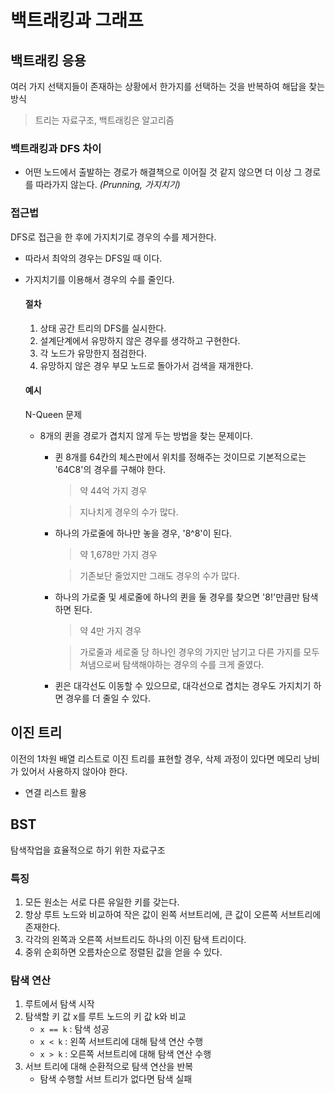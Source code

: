 # 백트래킹과 그래프
## 백트래킹 응용
여러 가지 선택지들이 존재하는 상황에서 한가지를 선택하는 것을 반복하여 해답을 찾는 방식
> 트리는 자료구조, 백트래킹은 알고리즘

### 백트래킹과 DFS 차이
- 어떤 노드에서 출발하는 경로가 해결책으로 이어질 것 같지 않으면 더 이상 그 경로를 따라가지 않는다. *(Prunning, 가지치기)*

### 접근법
DFS로 접근을 한 후에 가지치기로 경우의 수를 제거한다.
- 따라서 최악의 경우는 DFS일 때 이다.
- 가지치기를 이용해서 경우의 수를 줄인다.

  #### 절차
  1. 상태 공간 트리의 DFS를 실시한다.
  2. 설계단계에서 유망하지 않은 경우를 생각하고 구현한다.
  3. 각 노드가 유망한지 점검한다.
  4. 유망하지 않은 경우 부모 노드로 돌아가서 검색을 재개한다.

  #### 예시
  N-Queen 문제
  - 8개의 퀸을 경로가 겹치지 않게 두는 방법을 찾는 문제이다.
    - 퀸 8개를 64칸의 체스판에서 위치를 정해주는 것이므로 기본적으로는 '64C8'의 경우를 구해야 한다.
      > 약 44억 가지 경우

      > 지나치게 경우의 수가 많다.
    - 하나의 가로줄에 하나만 놓을 경우, '8^8'이 된다.
      > 약 1,678만 가지 경우

      > 기존보단 줄었지만 그래도 경우의 수가 많다.
    - 하나의 가로줄 및 세로줄에 하나의 퀸을 둘 경우를 찾으면 '8!'만큼만 탐색하면 된다.
      > 약 4만 가지 경우

      > 가로줄과 세로줄 당 하나인 경우의 가지만 남기고 다른 가지를 모두 쳐냄으로써 탐색해야하는 경우의 수를 크게 줄였다.
    - 퀸은 대각선도 이동할 수 있으므로, 대각선으로 겹치는 경우도 가지치기 하면 경우를 더 줄일 수 있다.
  
## 이진 트리
이전의 1차원 배열 리스트로 이진 트리를 표현할 경우, 삭제 과정이 있다면 메모리 낭비가 있어서 사용하지 않아야 한다.
- 연결 리스트 활용


## BST
탐색작업을 효율적으로 하기 위한 자료구조

### 특징
1. 모든 원소는 서로 다른 유일한 키를 갖는다.
2. 항상 루트 노드와 비교하여 작은 값이 왼쪽 서브트리에, 큰 값이 오른쪽 서브트리에 존재한다.
3. 각각의 왼쪽과 오른쪽 서브트리도 하나의 이진 탐색 트리이다.
4. 중위 순회하면 오름차순으로 정렬된 값을 얻을 수 있다.

### 탐색 연산
1. 루트에서 탐색 시작
2. 탐색할 키 값 x를 루트 노드의 키 값 k와 비교
    - `x == k` : 탐색 성공
    - `x < k` : 왼쪽 서브트리에 대해 탐색 연산 수행
    - `x > k` : 오른쪽 서브트리에 대해 탐색 연산 수행
3. 서브 트리에 대해 순환적으로 탐색 연산을 반복
    - 탐색 수행할 서브 트리가 없다면 탐색 실패